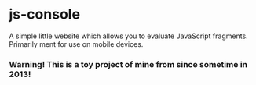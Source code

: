 # js-console
A simple little website which allows you to evaluate JavaScript fragments. Primarily ment for use on mobile devices.

### Warning! This is a toy project of mine from since sometime in 2013!
